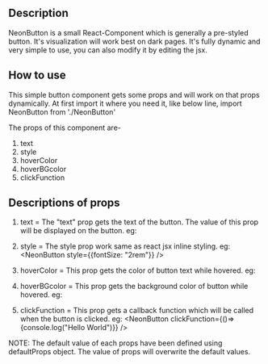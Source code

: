 Description 
------------
NeonButton is a small React-Component which is generally a pre-styled button. It's visualization will work best on dark pages. It's fully dynamic and very simple to use, you can also modify it by editing the jsx.

How to use
-----------
This simple button component gets some props and will work on that props dynamically. At first import it where you need it, like below line,
import NeonButton from './NeonButton'

The props of this component are-
  1. text
  2. style
  3. hoverColor
  4. hoverBGcolor
  5. clickFunction

  Descriptions of props
  ----------------------
  1. text = The "text" prop gets the text of the button. The value of this prop will be displayed on the button.
  eg: <NeonButton text="Hello World" />

  2. style = The style prop work same as react jsx inline styling.
  eg: <NeonButton style={{fontSize: "2rem"}} />

  3. hoverColor = This prop gets the color of button text while hovered.
  eg: <NeonButton hoverColor="white" />

  4. hoverBGcolor = This prop gets the background color of button while hovered.
  eg: <NeonButton hoverBGcolor="skyblue" />

  5. clickFunction = This prop gets a callback function which will be called when the button is clicked.
  eg: <NeonButton clickFunction={()=> {console.log("Hello World")}} />

NOTE: The default value of each props have been defined using defaultProps object. The value of props will overwrite the default values.